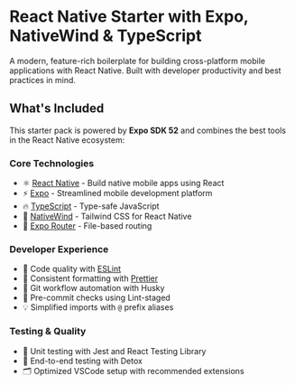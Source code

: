 # React Native Starter with Expo, NativeWind & TypeScript

A modern, feature-rich boilerplate for building cross-platform mobile applications with React Native. Built with developer productivity and best practices in mind.

## What's Included

This starter pack is powered by **Expo SDK 52** and combines the best tools in the React Native ecosystem:

### Core Technologies
- ⚛️ [React Native](https://reactnative.dev) - Build native mobile apps using React
- ⚡ [Expo](https://expo.dev) - Streamlined mobile development platform
- 🔥 [TypeScript](https://www.typescriptlang.org) - Type-safe JavaScript
- 💎 [NativeWind](https://www.nativewind.dev) - Tailwind CSS for React Native
- 📁 [Expo Router](https://docs.expo.dev/router/introduction/) - File-based routing

### Developer Experience
- 📏 Code quality with [ESLint](https://eslint.org)
- 💖 Consistent formatting with [Prettier](https://prettier.io)
- 🦊 Git workflow automation with Husky
- 🚫 Pre-commit checks using Lint-staged
- 💡 Simplified imports with `@` prefix aliases

### Testing & Quality
- 🦺 Unit testing with Jest and React Testing Library
- 🧪 End-to-end testing with Detox
- 🗂 Optimized VSCode setup with recommended extensions

